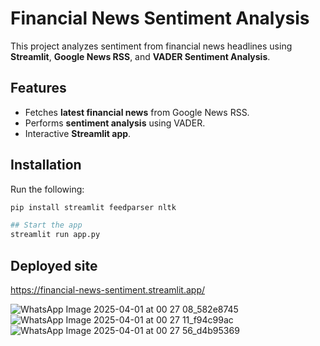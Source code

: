 # Financial News Sentiment Analysis

This project analyzes sentiment from financial news headlines using **Streamlit**, **Google News RSS**, and **VADER Sentiment Analysis**.

## Features
- Fetches **latest financial news** from Google News RSS.
- Performs **sentiment analysis** using VADER.
- Interactive **Streamlit app**.

## Installation
Run the following:
```bash
pip install streamlit feedparser nltk

## Start the app
streamlit run app.py
```

## Deployed site
https://financial-news-sentiment.streamlit.app/

![WhatsApp Image 2025-04-01 at 00 27 08_582e8745](https://github.com/user-attachments/assets/3a92ec95-b9e5-4852-b203-41c1f45a8bd2)
![WhatsApp Image 2025-04-01 at 00 27 11_f94c99ac](https://github.com/user-attachments/assets/6d572650-4c88-4cd4-80a8-ae3cc636c0b1)
![WhatsApp Image 2025-04-01 at 00 27 56_d4b95369](https://github.com/user-attachments/assets/68c8d007-73f8-4bf7-906f-cb9e1ad8e848)
